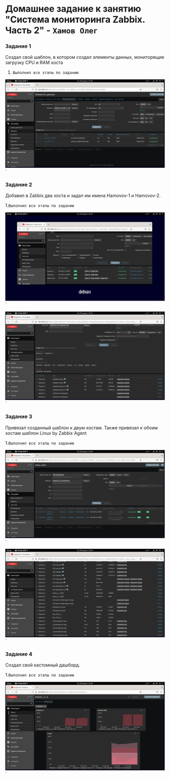 # Домашнее задание к занятию "Система мониторинга Zabbix. Часть 2" - `Хамов Олег`

### Задание 1

Создал свой шаблон, в котором создал элементы данных, мониторящие загрузку CPU и RAM хоста

1. `Выполнил все этапы по заданию`


![Zadanie-1.png](https://github.com/oleghamov/System_monitoring_zabbix_2-9-03-hw-/blob/master/Zadanie-1.png)`

### Задание 2

Добавил в Zabbix два хоста и задал им имена Hamovov-1 и Hamovov-2.

1.`Выполнил все этапы по заданию`

![Zadanie-2.png](https://github.com/oleghamov/System_monitoring_zabbix_2-9-03-hw-/blob/master/Zadanie-2.png)`

![Zadanie-2(2).png](https://github.com/oleghamov/System_monitoring_zabbix_2-9-03-hw-/blob/master/Zadanie-2(2).png)`

### Задание 3

Привязал созданный шаблон к двум хостам. Также привязал к обоим хостам шаблон Linux by Zabbix Agent

1.`Выполнил все этапы по заданию`

![Zadanie-3.png](https://github.com/oleghamov/System_monitoring_zabbix_2-9-03-hw-/blob/master/Zadanie-3.png)`

![Zadanie-3(2).png](https://github.com/oleghamov/System_monitoring_zabbix_2-9-03-hw-/blob/master/Zadanie-3(2).png)`

### Задание 4

Создал свой кастомный дашборд.

1.`Выполнил все этапы по заданию`

![Zadanie-4.png](https://github.com/oleghamov/System_monitoring_zabbix_2-9-03-hw-/blob/master/Zadanie-4.png)`




















